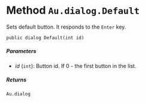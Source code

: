 # Method `Au.dialog.Default`

Sets default button. It responds to the `Enter` key.

```
public dialog Default(int id)
```

##### Parameters

- *id*  (`int`):
    Button id. If 0 - the first button in the list.

##### Returns

`Au.dialog`